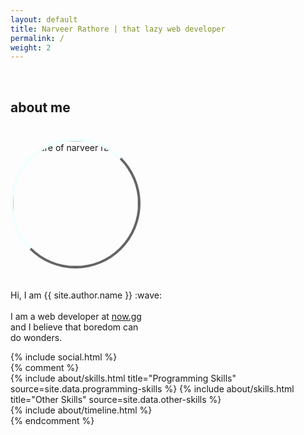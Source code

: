 ```yaml
---
layout: default
title: Narveer Rathore | that lazy web developer
permalink: /
weight: 2
---
```

<style>
.avatar {
    width: 200px;
    border-radius: 50%;
    overflow: hidden;
    margin: 20px 0;
    border: 4px solid;
    border: 4px solid rgba(100, 100, 100, 1);
    border-left-color: azure;
    border-top-color: azure;
}
.avatar:hover {
    filter: opacity(0.5);
}
@media screen and (max-width: 600px) {
    .d-mob-none {
        display: none;
    }
}
</style>

<div class="text-center">
    <br />
    <h2 class="d-mob-none"><b>about me</b></h2>
    <img class="avatar" src="assets/image.jpg" alt="picture of narveer rathore" />
    <p>
    Hi, I am {{ site.author.name }} :wave:<br>
    <br /> I am a web developer at <a href="https://now.gg" target="_blank">now.gg</a><br /> and I believe that boredom can <br > do wonders.
    </p>
</div>
<div>
  {% include social.html %}
</div>
{% comment %}
<div class="row">
{% include about/skills.html title="Programming Skills" source=site.data.programming-skills %}
{% include about/skills.html title="Other Skills" source=site.data.other-skills %}
</div>
<div class="row">
{% include about/timeline.html %}
</div>
{% endcomment %}